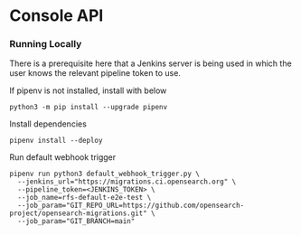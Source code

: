 # Console API

### Running Locally

There is a prerequisite here that a Jenkins server is being used in which the user knows the relevant pipeline token to use.

If pipenv is not installed, install with below
```shell
python3 -m pip install --upgrade pipenv
```

Install dependencies
```shell
pipenv install --deploy
```

Run default webhook trigger
```shell
pipenv run python3 default_webhook_trigger.py \
  --jenkins_url="https://migrations.ci.opensearch.org" \
  --pipeline_token=<JENKINS_TOKEN> \
  --job_name=rfs-default-e2e-test \
  --job_param="GIT_REPO_URL=https://github.com/opensearch-project/opensearch-migrations.git" \
  --job_param="GIT_BRANCH=main"
```
